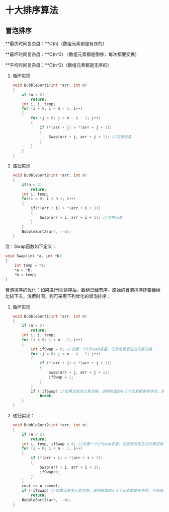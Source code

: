 # 十大排序算法

## 冒泡排序

**最优时间复杂度：**O(n)（数组元素都是有序的）

**最坏时间复杂度：**O(n^2) （数组元素都是倒序，每次都要交换）

**平均时间复杂度：**O(n^2)（数组元素都是无序的）

1. 循环实现

   ```cpp
   void BubbleSort1(int *arr, int n)
   {
       if (n < 2)
           return;
       int i, j, temp;
       for (i = 0; i < n - 1; i++)
       {
           for (j = 0; j < n - i - 1; j++)
           {
               if (*(arr + j) > *(arr + j + 1))
               {
                   Swap(arr + j, arr + j + 1); //交换元素
               }
           }
       }
   }
   ```

2. 递归实现

   ```cpp
   void BubbleSort2(int *arr, int n)
   {
       if(n < 2) 
           return;
       int i, temp;
       for(i = 0; i < n-1; i++)
       {
           if(*(arr + i) > *(arr + i + 1))
           {
               Swap(arr + i, arr + i + 1); //交换元素
           }
       }
       BubbleSort2(arr, --n);
   }
   ```

注：Swap函数如下定义：

```cpp
void Swap(int *a, int *b)
{
    int temp = *a;
    *a = *b;
    *b = temp;
}
```

冒泡排序的优化：如果进行i次排序后，数组已经有序，原始的冒泡排序还要继续比较下去，浪费时间，则可采用下列优化的冒泡排序：

1. 循环实现

   ```cpp
   void BubbleSort1(int *arr, int n)
   {
       if (n < 2)
           return;
       int i, j, temp;
       for (i = 0; i < n - 1; i++)
       {
           int ifSwap = 0; //设置一个ifSwap变量，记录是否发生过元素交换
           for (j = 0; j < n - i - 1; j++)
           {
               if (*(arr + j) > *(arr + j + 1))
               {
                   Swap(arr + j, arr + j + 1);
                   ifSwap = 1;
               }
           }
           if (!ifSwap) //如果没发生元素交换，说明前面的n-i个元素都是有序的，跳出循环
               break;
       }
   }
   ```

2. 递归实现：

   ```cpp
   void BubbleSort2(int *arr, int n)
   {
       if (n < 2)
           return;
       int i, temp, ifSwap = 0; //设置一个ifSwap变量，记录是否发生过元素交换
       for (i = 0; i < n - 1; i++)
       {
           if (*(arr + i) > *(arr + i + 1))
           {
               Swap(arr + i, arr + i + 1);
               ifSwap++;
           }
       }
       cout << n <<endl;
       if (!ifSwap) //如果没发生元素交换，说明前面的n-i个元素都是有序的，不用继续递归
           return;
       BubbleSort2(arr, --n);
   }
   ```

   
